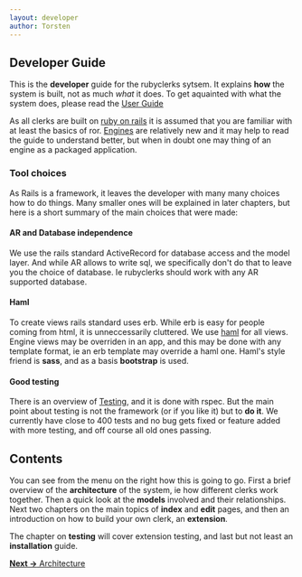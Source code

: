 ```yaml
---
layout: developer
author: Torsten
---
```


## Developer Guide

This is the **developer** guide for the rubyclerks sytsem. It explains **how** the system is built, not 
as much *what* it does. To get aquainted with what the system does, please read the [User Guide](/user_guide/01_index.html) 

As all clerks are built on [ruby on rails](http://rubyonrails.org/) it is assumed that you are familiar with at least the 
basics of ror. [Engines](http://guides.rubyonrails.org/v4.1.8/engines.html) are relatively new and it may help to read the
guide to understand better, but when in doubt one may thing of an engine as a packaged application.

### Tool choices

As Rails is a framework, it leaves the developer with many many choices how to do things. Many smaller ones will be explained in later chapters, but here is a short summary of the main choices that were made:

#### AR and Database independence

We use the rails standard ActiveRecord for database access and the model layer. And while AR allows to write sql, we 
specifically don't do that to leave you the choice of database. Ie rubyclerks should work with any AR supported database.

#### Haml

To create views rails standard uses erb. While erb is easy for people coming from html, it is unneccessarily cluttered.
We use [haml](http://haml.info/) for all views. Engine views may be overriden in an app, and this may be done with any 
template format, ie an erb template may override a haml one.
Haml's style friend is **sass**, and as a basis **bootstrap** is used.

#### Good testing

There is an overview of [Testing](/06_testing.html), and it is done with rspec. But the main point about testing is not
the framework (or if you like it) but to **do it**. We currently have close to 400 tests and no bug gets fixed
or feature added with more testing, and off course all old ones passing.

## Contents

You can see from the menu on the right how this is going to go. First a brief overview of the **architecture** of the
system, ie how different clerks work together. Then a quick look at the **models** involved and their relationships.
Next two chapters on the main topics of **index** and **edit** pages, and then an introduction on how to build your 
own clerk, an **extension**.

The chapter on **testing** will cover extension testing, and last but not least an **installation** guide.


   [**Next ->** Architecture](02_architecture.html)


